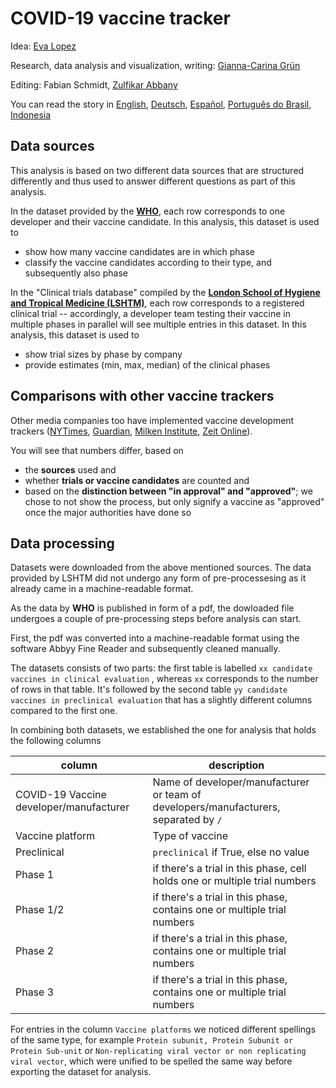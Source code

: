 # COVID-19 vaccine tracker

Idea: [Eva Lopez](https://twitter.com/evopez)

Research, data analysis and visualization, writing: [Gianna-Carina Grün](https://twitter.com/giannagruen)

Editing: Fabian Schmidt, [Zulfikar Abbany](https://twitter.com/zulfikarabbany)

You can read the story in [English](https://p.dw.com/p/3lUln), [Deutsch](https://p.dw.com/p/3lQ2q), [Español](https://p.dw.com/p/3lVQA), [Português do Brasil](https://p.dw.com/p/3lWb1), [Indonesia](https://p.dw.com/p/3lY9G)


## Data sources

This analysis is based on two different data sources that are structured differently and thus used to answer different questions as part of this analysis.

In the dataset provided by the [**WHO**](https://www.who.int/publications/m/item/draft-landscape-of-covid-19-candidate-vaccines), each row corresponds to one developer and their vaccine candidate. In this analysis, this dataset is used to 
* show how many vaccine candidates are in which phase
* classify the vaccine candidates according to their type, and subsequently also phase

In the "Clinical trials database" compiled by the [**London School of Hygiene and Tropical Medicine (LSHTM)**](https://vac-lshtm.shinyapps.io/ncov_vaccine_landscape/), each row corresponds to a registered clinical trial -- accordingly, a developer team testing their vaccine in multiple phases in parallel will see multiple entries in this dataset. In this analysis, this dataset is used to
* show trial sizes by phase by company
* provide estimates (min, max, median) of the clinical phases


## Comparisons with other vaccine trackers

Other media companies too have implemented vaccine development trackers ([NYTimes](https://www.nytimes.com/interactive/2020/science/coronavirus-vaccine-tracker.html), [Guardian](https://www.theguardian.com/world/ng-interactive/2020/nov/10/covid-vaccine-tracker-when-will-a-coronavirus-vaccine-be-ready), [Milken Institute](https://www.covid-19vaccinetracker.org/), [Zeit Online](https://www.zeit.de/wissen/gesundheit/2020-08/impfstoffentwicklung-corona-impfstoff-klinische-phasen-forschung)). 

You will see that numbers differ, based on 
* the **sources** used and 
* whether **trials or vaccine candidates** are counted and
* based on the **distinction between "in approval" and "approved"**; we chose to not show the process, but only signify a vaccine as "approved" once the major authorities have done so

<!-- 
## Definitions

### Approval

### Time ranges

Primary completion date
The date on which the last participant in a clinical study was examined or received an intervention to collect final data for the primary outcome measure. Whether the clinical study ended according to the protocol or was terminated does not affect this date. For clinical studies with more than one primary outcome measure with different completion dates, this term refers to the date on which data collection is completed for all the primary outcome measures. The "estimated" primary completion date is the date that the researchers think will be the primary completion date for the study.


### Clinical phases

  -->


## Data processing

Datasets were downloaded from the above mentioned sources. The data provided by LSHTM did not undergo any form of pre-processesing as it already came in a machine-readable format.

As the data by **WHO** is published in form of a pdf, the dowloaded file undergoes a couple of pre-processing steps before analysis can start.

First, the pdf was converted into a machine-readable format using the software Abbyy Fine Reader and subsequently cleaned manually.

The datasets consists of two parts: the first table is labelled `xx candidate vaccines in clinical evaluation` , whereas  `xx` corresponds to the number of rows in that table. It's followed by the second table `yy candidate vaccines in preclinical evaluation` that has a slightly different columns compared to the first one.

In combining both datasets, we established the one for analysis that holds the following columns

| column  |  description |
|----------------|------------------------|
| COVID-19 Vaccine developer/manufacturer  | Name of developer/manufacturer or team of developers/manufacturers, separated by  `/` |
| Vaccine platform | Type of vaccine |
| Preclinical| `preclinical` if True, else no value  |
| Phase 1  | if there's a trial in this phase, cell holds one or multiple trial numbers |
| Phase 1/2 | if there's a trial in this phase, contains one or multiple trial numbers |
| Phase 2 | if there's a trial in this phase, contains one or multiple trial numbers |
| Phase 3  | if there's a trial in this phase, contains one or multiple trial numbers |

For entries in the column `Vaccine platforms` we noticed different spellings of the same type, for example `Protein subunit, Protein Subunit or Protein Sub-unit` or `Non-replicating viral vector or non replicating viral vector`, which were unified to be spelled the same way before exporting the dataset for analysis.

